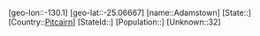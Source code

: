﻿---
location: [-25.06667,-130.1]
type: City
tags:
- geo/City


SpocWebEntityId: 35979
isDeleted: false
confidential: public

---
[geo-lon::-130.1]
[geo-lat::-25.06667]
[name::Adamstown]
[State::]
[Country::[Pitcairn](geo/Continent/Oceania/Pitcairn.md)]
[StateId::]
[Population::]
[Unknown::32]

